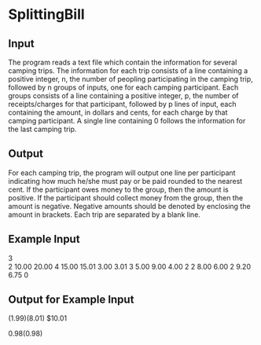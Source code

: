# SplittingBill

## Input
The program reads a text file which contain the information for several camping trips. The information for each trip consists of a line containing a positive integer, n, the number of peopling participating in the camping trip, followed by n groups of inputs, one for each camping participant.  Each groups consists of a line containing a positive integer, p, the number of receipts/charges for that participant, followed by p lines of input, each containing the amount, in dollars and cents, for each charge by that camping participant.  A single line containing 0 follows the information for the last camping trip.

## Output
For each camping trip, the program will output one line per participant indicating how much he/she must pay or be paid rounded to the nearest cent.  If the participant owes money to the group, then the amount is positive.  If the participant should collect money from the group, then the amount is negative.  Negative amounts should be denoted by enclosing the amount in brackets.  Each trip are separated by a blank line.

## Example Input
3  
2
10.00
20.00
4
15.00
15.01
3.00
3.01
3
5.00
9.00
4.00
2
2
8.00
6.00
2
9.20
6.75
0

## Output for Example Input
($1.99)
($8.01)
$10.01

$0.98
($0.98)
